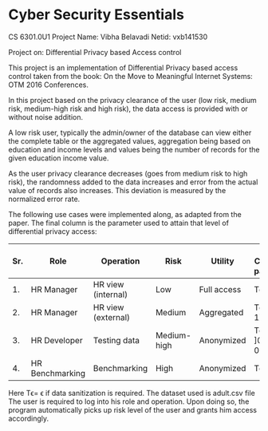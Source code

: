 # Cyber Security Essentials

CS 6301.0U1 Project		Name: Vibha Belavadi	Netid: vxb141530

Project on: Differential Privacy based Access control

This project is an implementation of Differential Privacy based access control taken from the book: On the Move to Meaningful Internet Systems: OTM 2016 Conferences.

In this project based on the privacy clearance of the user (low risk, medium risk, medium-high risk and high risk), the data access is provided with or without noise addition.

A low risk user, typically the admin/owner of the database can view either the complete table or the aggregated values, aggregation being based on education and income levels and values being the number of records for the given education income value.

As the user privacy clearance decreases (goes from medium risk to high risk), the randomness added to the data increases and error from the actual value of records also increases. This deviation is measured by the normalized error rate.

The following use cases were implemented along, as adapted from the paper. The final column is the parameter used to attain that level of differential privacy access:

Sr.   | Role            | Operation          | Risk        | Utility     | Privacy Clearance parameter
----- | --------------- | ------------------ | ----------- | ----------- | ----------------------------
1.    | HR Manager      | HR view (internal) | Low         | Full access | Tϵ > 1
2.    | HR Manager      | HR view (external) | Medium      | Aggregated  | Tϵ ∈ ]0.1, 1]
3.    | HR Developer    | Testing data       | Medium-high | Anonymized  | Tϵ ∈ ]0.05, 0.1]
4.    | HR Benchmarking | Benchmarking       | High        | Anonymized  | Tϵ ≤ 0.05

Here Tϵ= ϵ if data sanitization is required. The dataset used is adult.csv file
The user is required to log into his role and operation. Upon doing so, the program automatically picks up risk level of the user and grants him access accordingly.



